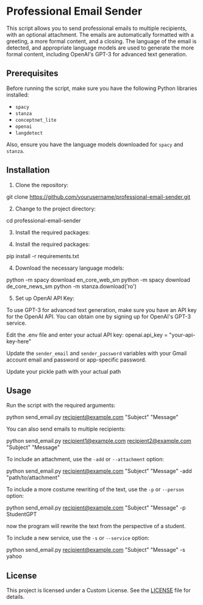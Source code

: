# Professional Email Sender

This script allows you to send professional emails to multiple recipients, with an optional attachment. The emails are automatically formatted with a greeting, a more formal content, and a closing. The language of the email is detected, and appropriate language models are used to generate the more formal content, including OpenAI's GPT-3 for advanced text generation.

## Prerequisites

Before running the script, make sure you have the following Python libraries installed:

- `spacy`
- `stanza`
- `conceptnet_lite`
- `openai`
- `langdetect`

Also, ensure you have the language models downloaded for `spacy` and `stanza`.

## Installation

1. Clone the repository:

git clone https://github.com/yourusername/professional-email-sender.git

2. Change to the project directory:

cd professional-email-sender

3. Install the required packages:


3. Install the required packages:

pip install -r requirements.txt

4. Download the necessary language models:

python -m spacy download en_core_web_sm
python -m spacy download de_core_news_sm
python -m stanza.download('ro')

5. Set up OpenAI API Key:

To use GPT-3 for advanced text generation, make sure you have an API key for the OpenAI API. You can obtain one by signing up for OpenAI's GPT-3 service.

Edit the .env file and enter your actual API key:
openai.api_key = "your-api-key-here"

 Update the `sender_email` and `sender_password` variables with your Gmail account email and password or app-specific password.
 
 Update your pickle path with your actual path

## Usage


Run the script with the required arguments:

python send_email.py recipient@example.com "Subject" "Message"

You can also send emails to multiple recipients:

python send_email.py recipient1@example.com recipient2@example.com "Subject" "Message"

To include an attachment, use the `-add` or `--attachment` option:

python send_email.py recipient@example.com "Subject" "Message" -add "path/to/attachment"

To include a more costume rewriting of the text, use the `-p` or `--person` option:

python send_email.py recipient@example.com "Subject" "Message" -p StudentGPT

now the program will rewrite the text from the perspective of a student.

To include a new service, use the `-s` or `--service` option:

python send_email.py recipient@example.com "Subject" "Message" -s yahoo


## License

This project is licensed under a Custom License. See the [LICENSE](LICENSE.txt) file for details.


